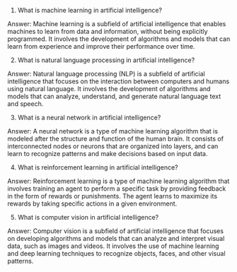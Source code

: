 1. What is machine learning in artificial intelligence?

Answer: Machine learning is a subfield of artificial intelligence that enables machines to learn from data and information, without being explicitly programmed. It involves the development of algorithms and models that can learn from experience and improve their performance over time.

2. What is natural language processing in artificial intelligence?

Answer: Natural language processing (NLP) is a subfield of artificial intelligence that focuses on the interaction between computers and humans using natural language. It involves the development of algorithms and models that can analyze, understand, and generate natural language text and speech.

3. What is a neural network in artificial intelligence?

Answer: A neural network is a type of machine learning algorithm that is modeled after the structure and function of the human brain. It consists of interconnected nodes or neurons that are organized into layers, and can learn to recognize patterns and make decisions based on input data.

4. What is reinforcement learning in artificial intelligence?

Answer: Reinforcement learning is a type of machine learning algorithm that involves training an agent to perform a specific task by providing feedback in the form of rewards or punishments. The agent learns to maximize its rewards by taking specific actions in a given environment.

5. What is computer vision in artificial intelligence?

Answer: Computer vision is a subfield of artificial intelligence that focuses on developing algorithms and models that can analyze and interpret visual data, such as images and videos. It involves the use of machine learning and deep learning techniques to recognize objects, faces, and other visual patterns.